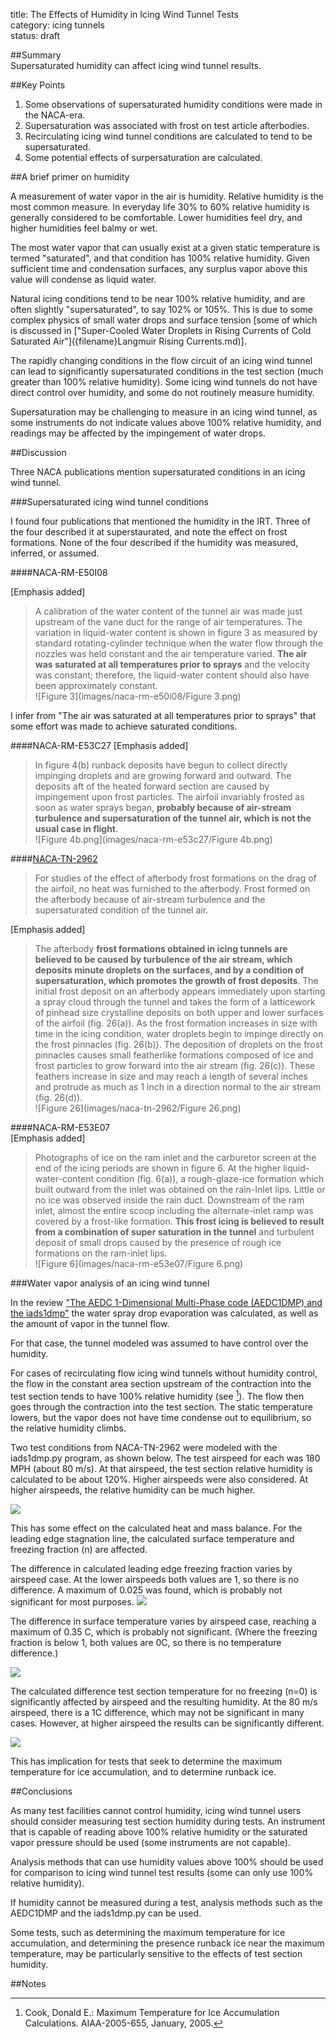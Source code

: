 title: The Effects of Humidity in Icing Wind Tunnel Tests   
category: icing tunnels  
status: draft  

##Summary  
Supersaturated humidity can affect icing wind tunnel results.  

##Key Points  
1. Some observations of supersaturated humidity conditions were made in the NACA-era.  
2. Supersaturation was associated with frost on test article afterbodies.  
3. Recirculating icing wind tunnel conditions are calculated to tend to be supersaturated.  
4. Some potential effects of surpersaturation are calculated.  

##A brief primer on humidity  

A measurement of water vapor in the air is humidity. 
Relative humidity is the most common measure. 
In everyday life 30% to 60% relative humidity is generally considered to be comfortable. 
Lower humidities feel dry, and higher humidities feel balmy or wet.

The most water vapor that can usually exist at a given static temperature is termed
"saturated", and that condition has 100% relative humidity. 
Given sufficient time and condensation surfaces, 
any surplus vapor above this value will condense as liquid water. 

Natural icing conditions tend to be near 100% relative humidity, 
and are often slightly "supersaturated", to say 102% or 105%. 
This is due to some complex physics of small water drops and surface tension
[some of which is discussed in ["Super-Cooled Water Droplets in Rising Currents of Cold Saturated Air"]({filename}Langmuir Rising Currents.md)]. 

The rapidly changing conditions in the flow circuit of an icing wind tunnel 
can lead to significantly supersaturated conditions in the test section 
(much greater than 100% relative humidity). 
Some icing wind tunnels do not have direct control over humidity, 
and some do not routinely measure humidity. 

Supersaturation may be challenging to measure in an icing wind tunnel, 
as some instruments do not indicate values above 100% relative humidity, 
and readings may be affected by the impingement of water drops.

##Discussion

Three NACA publications mention supersaturated conditions in an icing wind tunnel. 

###Supersaturated icing wind tunnel conditions

I found four publications that mentioned the humidity in the IRT. 
Three of the four described it at superstaurated, and note the effect on frost formations. 
None of the four described if the humidity was measured, inferred, or assumed. 

####NACA-RM-E50I08  

[Emphasis added]  
>A calibration of the water content of the tunnel air was made just
upstream of the vane duct for the range of air temperatures. The variation 
in liquid-water content is shown in figure 3 as measured by standard 
rotating-cylinder technique when the water flow through the nozzles
was held constant and the air temperature varied. __The air was saturated
at all temperatures prior to sprays__ and the velocity was constant;
therefore, the liquid-water content should also have been approximately
constant.  
![Figure 3](images/naca-rm-e50i08/Figure 3.png)  

I infer from "The air was saturated at all temperatures prior to sprays" 
that some effort was made to achieve saturated conditions. 

####NACA-RM-E53C27
[Emphasis added]  
>In figure 4(b) runback deposits have begun to collect directly impinging 
droplets and are growing forward and outward. The deposits aft of the heated
forward section are caused by impingement upon frost particles. The airfoil 
invariably frosted as soon as water sprays began, __probably because
of air-stream turbulence and supersaturation of the tunnel air, which is
not the usual case in flight__.  
![Figure 4b.png](images/naca-rm-e53c27/Figure 4b.png)  


####[NACA-TN-2962]({filename}NACA-TN-2962.md)  
>For studies of the effect of afterbody frost formations on the drag
of the airfoil, no heat was furnished to the afterbody. Frost formed on
the afterbody because of air-stream turbulence and the supersaturated
condition of the tunnel air.  

[Emphasis added]  
>The afterbody __frost formations obtained in icing tunnels are
believed to be caused by turbulence of the air stream, which deposits
minute droplets on the surfaces, and by a condition of supersaturation,
which promotes the growth of frost deposits__. The initial frost deposit
on an afterbody appears immediately upon starting a spray cloud through
the tunnel and takes the form of a latticework of pinhead size crystalline 
deposits on both upper and lower surfaces of the airfoil
(fig. 26(a)). As the frost formation increases in size with time in the
icing condition, water droplets begin to impinge directly on the frost
pinnacles (fig. 26(b)). The deposition of droplets on the frost pinnacles 
causes small featherlike formations composed of ice and frost
particles to grow forward into the air stream (fig. 26(c)). These
feathers increase in size and may reach a length of several inches and
protrude as much as 1 inch in a direction normal to the air stream
(fig. 26(d)).  
![Figure 26](images/naca-tn-2962/Figure 26.png)  

####NACA-RM-E53E07  
[Emphasis added]  
>Photographs of ice on the ram inlet and the carburetor screen at
the end of the icing periods are shown in figure 6. At the higher
liquid-water-content condition (fig. 6(a)), a rough-glaze-ice formation
which built outward from the inlet was obtained on the rain-Inlet lips.
Little or no ice was observed inside the rain duct. Downstream of the
ram inlet, almost the entire scoop including the alternate-inlet ramp
was covered by a frost-like formation. __This frost icing is believed to
result from a combination of super saturation in the tunnel__ and turbulent 
deposit of small drops caused by the presence of rough ice formations 
on the ram-inlet lips.  
![Figure 6](images/naca-rm-e53e07/Figure 6.png)  


###Water vapor analysis of an icing wind tunnel

In the review ["The AEDC 1-Dimensional Multi-Phase code (AEDC1DMP) and the iads1dmp"]({filename}aedc1dmp.md) 
the water spray drop evaporation was calculated, 
as well as the amount of vapor in the tunnel flow. 

For that case, the tunnel modeled was assumed to have control over the humidity. 

For cases of recirculating flow icing wind tunnels without humidity control, 
the flow in the constant area section upstream of the contraction into the test section
tends to have 100% relative humidity (see [^5]). 
The flow then goes through the contraction into the test section. 
The static temperature lowers, but the vapor does not have time 
condense out to equilibrium, so the relative humidity climbs. 

Two test conditions from NACA-TN-2962 were modeled with the iads1dmp.py program, 
as shown below. The test airspeed for each was 180 MPH (about 80 m/s). 
At that airspeed, the test section relative humidity is calculated to be about 120%. 
Higher airspeeds were also considered. 
At higher airspeeds, the relative humidity can be much higher.  

![](images/naca-tn-2962/naca_tn_2962_humidity_compare_rhs.png)  

This has some effect on the calculated heat and mass balance. 
For the leading edge stagnation line, 
the calculated surface temperature and freezing fraction (n) are affected. 

The difference in calculated leading edge freezing fraction varies by airspeed case. 
At the lower airspeeds both values are 1, so there is no difference. 
A maximum of 0.025 was found, which is probably not significant for most purposes. 
![](images/naca-tn-2962/naca_tn_2962_humidity_dt_n_rh.png)  

The difference in surface temperature varies by airspeed case, 
reaching a maximum of 0.35 C, which is probably not significant. 
(Where the freezing fraction is below 1, both values are 0C, 
so there is no temperature difference.)

![](images/naca-tn-2962/naca_tn_2962_humidity_dt_t_surface_rh.png)  

The calculated difference test section temperature for no freezing 
(n=0) is significantly affected by airspeed and the resulting humidity. 
At the 80 m/s airspeed, there is a 1C difference, 
which may not be significant in many cases. 
However, at higher airspeed the results can be significantly different. 

![](images/naca-tn-2962/naca_tn_2962_humidity_dt_max_t_rh.png)  

This has implication for tests that seek to determine the maximum temperature for ice accumulation, 
and to determine runback ice. 

##Conclusions  

As many test facilities cannot control humidity, 
icing wind tunnel users should consider measuring test section humidity during tests. 
An instrument that is capable of reading above 100% relative humidity or the 
saturated vapor pressure should be used (some instruments are not capable).

Analysis methods that can use humidity values above 100% should be used 
for comparison to icing wind tunnel test results 
(some can only use 100% relative humidity).

If humidity cannot be measured during a test, 
analysis methods such as the AEDC1DMP and the iads1dmp.py can be used. 

Some tests, 
such as determining the maximum temperature for ice accumulation, 
and determining the presence runback ice near the maximum temperature, 
may be particularly sensitive to the effects of test section humidity. 

##Notes

[^1]: Gray, Vernon H., and Bowden, Dean T.: Icing Characteristics and Anti-Icing Heat Requirements for Hollow and Internally Modified Gas-Heated Inlet Guide Vanes. NACA-RM-E50I08, 1950.  
[^2]: Gray, Vernon H., and von Glahn, Uwe H.: Effect of Ice and Frost Formations on Drag of NACA 65<sub>1</sub>-212 Airfoil for Various Modes of Thermal Ice Protection. NACA-TN-2962, 1953.  
[^3]: Gray, Vernon H., and Bowden, Dean T.: Comparison of Several Methods of Cyclic De-Icing of a Gas-Heated Airfoil. NACA-RM-E53C27, 1953.  
[^4]: Lewis, James P.: Investigation of Aerodynamic and Icing Characteristics of Flush Alternate-Inlet Induction-Systems Air Scoop. NACA-RM-E53E07, 1953.  
[^5]: Cook, Donald E.: Maximum Temperature for Ice Accumulation Calculations. AIAA-2005-655, January, 2005.   

